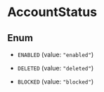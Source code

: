 
# AccountStatus

## Enum


* `ENABLED` (value: `"enabled"`)

* `DELETED` (value: `"deleted"`)

* `BLOCKED` (value: `"blocked"`)



